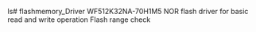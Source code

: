 ls# flashmemory_Driver
WF512K32NA-70H1M5 NOR flash driver for basic read and write operation
Flash range check